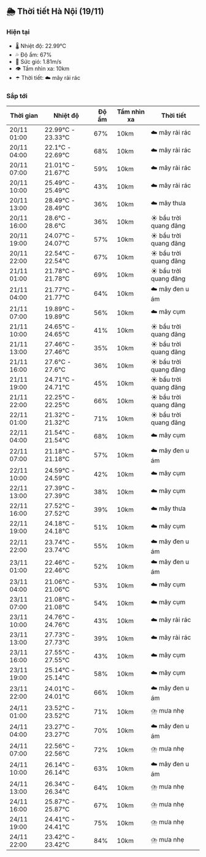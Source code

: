 ## 🌦️ Thời tiết Hà Nội (19/11)

### Hiện tại

- 🌡️ Nhiệt độ: 22.99℃
- 💦 Độ ẩm: 67%
- 💨 Sức gió: 1.81m/s
- 👁️ Tầm nhìn xa: 10km
- ☂️ Thời tiết: ☁️ mây rải rác

### Sắp tới

| Thời gian | Nhiệt độ | Độ ẩm | Tầm nhìn xa | Thời tiết |
| --- | --- | --- | --- | --- |
| 20/11 01:00 | 22.99℃ - 23.33℃ | 67% | 10km | ☁️ mây rải rác |
| 20/11 04:00 | 22.1℃ - 22.69℃ | 68% | 10km | ☁️ mây rải rác |
| 20/11 07:00 | 21.01℃ - 21.67℃ | 59% | 10km | ☁️ mây rải rác |
| 20/11 10:00 | 25.49℃ - 25.49℃ | 43% | 10km | ☁️ mây rải rác |
| 20/11 13:00 | 28.49℃ - 28.49℃ | 36% | 10km | ☁️ mây thưa |
| 20/11 16:00 | 28.6℃ - 28.6℃ | 36% | 10km | ☀️ bầu trời quang đãng |
| 20/11 19:00 | 24.07℃ - 24.07℃ | 57% | 10km | ☀️ bầu trời quang đãng |
| 20/11 22:00 | 22.54℃ - 22.54℃ | 67% | 10km | ☀️ bầu trời quang đãng |
| 21/11 01:00 | 21.78℃ - 21.78℃ | 69% | 10km | ☀️ bầu trời quang đãng |
| 21/11 04:00 | 21.77℃ - 21.77℃ | 64% | 10km | ☁️ mây đen u ám |
| 21/11 07:00 | 19.89℃ - 19.89℃ | 56% | 10km | ☁️ mây cụm |
| 21/11 10:00 | 24.65℃ - 24.65℃ | 41% | 10km | ☀️ bầu trời quang đãng |
| 21/11 13:00 | 27.46℃ - 27.46℃ | 35% | 10km | ☀️ bầu trời quang đãng |
| 21/11 16:00 | 27.6℃ - 27.6℃ | 36% | 10km | ☀️ bầu trời quang đãng |
| 21/11 19:00 | 24.71℃ - 24.71℃ | 45% | 10km | ☀️ bầu trời quang đãng |
| 21/11 22:00 | 22.25℃ - 22.25℃ | 66% | 10km | ☀️ bầu trời quang đãng |
| 22/11 01:00 | 21.32℃ - 21.32℃ | 71% | 10km | ☀️ bầu trời quang đãng |
| 22/11 04:00 | 21.54℃ - 21.54℃ | 68% | 10km | ☁️ mây cụm |
| 22/11 07:00 | 21.18℃ - 21.18℃ | 57% | 10km | ☁️ mây đen u ám |
| 22/11 10:00 | 24.59℃ - 24.59℃ | 42% | 10km | ☁️ mây cụm |
| 22/11 13:00 | 27.39℃ - 27.39℃ | 38% | 10km | ☁️ mây cụm |
| 22/11 16:00 | 27.52℃ - 27.52℃ | 39% | 10km | ☁️ mây thưa |
| 22/11 19:00 | 24.18℃ - 24.18℃ | 51% | 10km | ☁️ mây cụm |
| 22/11 22:00 | 23.74℃ - 23.74℃ | 55% | 10km | ☁️ mây đen u ám |
| 23/11 01:00 | 22.46℃ - 22.46℃ | 52% | 10km | ☁️ mây đen u ám |
| 23/11 04:00 | 21.06℃ - 21.06℃ | 53% | 10km | ☁️ mây cụm |
| 23/11 07:00 | 21.08℃ - 21.08℃ | 54% | 10km | ☁️ mây cụm |
| 23/11 10:00 | 24.76℃ - 24.76℃ | 43% | 10km | ☁️ mây rải rác |
| 23/11 13:00 | 27.73℃ - 27.73℃ | 39% | 10km | ☁️ mây rải rác |
| 23/11 16:00 | 27.55℃ - 27.55℃ | 43% | 10km | ☁️ mây cụm |
| 23/11 19:00 | 25.14℃ - 25.14℃ | 58% | 10km | ☁️ mây cụm |
| 23/11 22:00 | 24.01℃ - 24.01℃ | 66% | 10km | ☁️ mây đen u ám |
| 24/11 01:00 | 23.52℃ - 23.52℃ | 71% | 10km | ⛈️ mưa nhẹ |
| 24/11 04:00 | 23.27℃ - 23.27℃ | 70% | 10km | ☁️ mây đen u ám |
| 24/11 07:00 | 22.56℃ - 22.56℃ | 72% | 10km | ⛈️ mưa nhẹ |
| 24/11 10:00 | 26.14℃ - 26.14℃ | 63% | 10km | ☁️ mây đen u ám |
| 24/11 13:00 | 26.34℃ - 26.34℃ | 64% | 10km | ⛈️ mưa nhẹ |
| 24/11 16:00 | 25.87℃ - 25.87℃ | 67% | 10km | ⛈️ mưa nhẹ |
| 24/11 19:00 | 24.41℃ - 24.41℃ | 75% | 10km | ⛈️ mưa nhẹ |
| 24/11 22:00 | 23.42℃ - 23.42℃ | 84% | 10km | ⛈️ mưa nhẹ |
